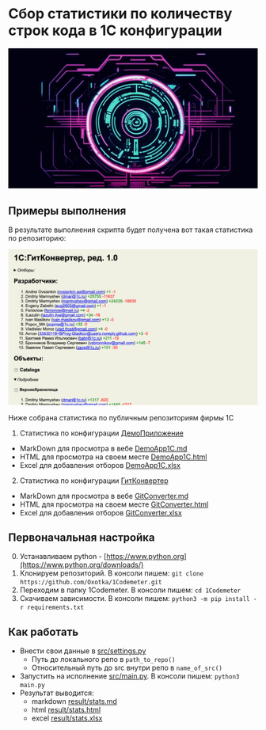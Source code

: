 # Сбор статистики по количеству строк кода в 1С конфигурации

![social](img/social.png)

## Примеры выполнения

В результате выполнения скрипта будет получена вот такая статистика по репозиторию:

<img src="img/example.png" alt="image" width="600" height="auto">

Ниже собрана статистика по публичным репозиториям фирмы 1С

1. Статистика по конфигурации [ДемоПриложение](https://github.com/1C-Company/dt-demo-configuration)

- MarkDown для просмотра в вебе [DemoApp1C.md](example/DemoApp1C.md)
- HTML для просмотра на своем месте [DemoApp1C.html](example/DemoApp1C.html)
- Excel для добавления отборов [DemoApp1C.xlsx](example/DemoApp1C.xlsx)

2. Статистика по конфигурации [ГитКонвертер](https://github.com/1C-Company/GitConverter)

- MarkDown для просмотра в вебе [GitConverter.md](example/GitConverter.md)
- HTML для просмотра на своем месте [GitConverter.html](example/GitConverter.html)
- Excel для добавления отборов [GitConverter.xlsx](example/GitConverter.xlsx)

## Первоначальная настройка

0. Устанавливаем python - [https://www.python.org](https://www.python.org/downloads/)
1. Клонируем репозиторий. В консоли пишем: ```git clone https://github.com/Oxotka/1Codemeter.git```
2. Переходим в папку 1Codemeter. В консоли пишем: ```cd 1Codemeter``` 
3. Скачиваем зависимости. В консоли пишем: ```python3 -m pip install -r requirements.txt```

## Как работать

- Внести свои данные в [src/settings.py](src/settings.py)
  - Путь до локального репо в ```path_to_repo()```
  - Относительный путь до src внутри репо в ```name_of_src()```
- Запустить на исполнение [src/main.py](src/codemeter.py). В консоли пишем: ```python3 main.py```
- Результат выводится: 
  - markdown [result/stats.md](result/stats.md)
  - html [result/stats.html](result/stats.html)
  - excel [result/stats.xlsx](result/stats.xlsx)

